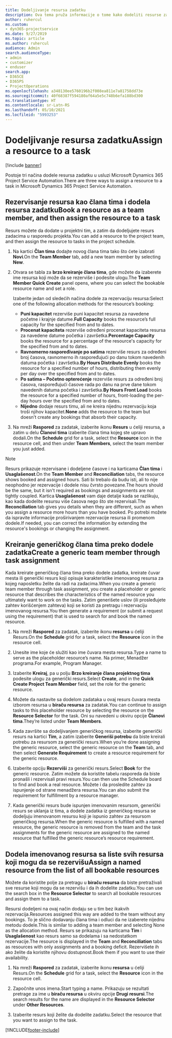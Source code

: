```yaml
---
title: Dodeljivanje resursa zadatku
description: Ova tema pruža informacije o tome kako dodeliti resurse zadacima.
author: ruhercul
ms.custom:
- dyn365-projectservice
ms.date: 9/27/2019
ms.topic: article
ms.author: ruhercul
audience: Admin
search.audienceType:
- admin
- customizer
- enduser
search.app:
- D365CE
- D365PS
- ProjectOperations
ms.openlocfilehash: a348130ee5760196b2f008ea811e7a81758dd73e
ms.sourcegitcommit: 40f68387f594180af64a5e5c748b6efa188bd300
ms.translationtype: HT
ms.contentlocale: sr-Latn-RS
ms.lasthandoff: 05/10/2021
ms.locfileid: "5993253"
---
```

# <a name="assign-a-resource-to-a-task"></a><span data-ttu-id="783cf-103">Dodeljivanje resursa zadatku</span><span class="sxs-lookup"><span data-stu-id="783cf-103">Assign a resource to a task</span></span>

[!include [banner](../includes/psa-now-project-operations.md)]

<span data-ttu-id="783cf-104">Postoje tri načina dodele resursa zadatku u usluzi Microsoft Dynamics 365 Project Service Automation.</span><span class="sxs-lookup"><span data-stu-id="783cf-104">There are three ways to assign a resource to a task in Microsoft Dynamics 365 Project Service Automation.</span></span>

## <a name="book-a-resource-as-a-team-member-and-then-assign-the-resource-to-a-task"></a><span data-ttu-id="783cf-105">Rezervisanje resursa kao člana tima i dodela resursa zadatku</span><span class="sxs-lookup"><span data-stu-id="783cf-105">Book a resource as a team member, and then assign the resource to a task</span></span>

<span data-ttu-id="783cf-106">Resurs možete da dodate u projektni tim, a zatim da dodeljujete resurs zadacima u rasporedu projekta.</span><span class="sxs-lookup"><span data-stu-id="783cf-106">You can add a resource to the project team, and then assign the resource to tasks in the project schedule.</span></span>

1. <span data-ttu-id="783cf-107">Na kartici **Član tima** dodajte novog člana tima tako što ćete izabrati **Novi**.</span><span class="sxs-lookup"><span data-stu-id="783cf-107">On the **Team Member** tab, add a new team member by selecting **New**.</span></span> 

2. <span data-ttu-id="783cf-108">Otvara se tabla za **brzo kreiranje člana tima**, gde možete da izaberete ime resursa koji može da se rezerviše i podesite ulogu.</span><span class="sxs-lookup"><span data-stu-id="783cf-108">The **Team Member Quick Create** panel opens, where you can select the bookable resource name and set a role.</span></span> 

    <span data-ttu-id="783cf-109">Izaberite jedan od sledećih načina dodele za rezervaciju resursa:</span><span class="sxs-lookup"><span data-stu-id="783cf-109">Select one of the following allocation methods for the resource’s booking:</span></span>

    - <span data-ttu-id="783cf-110">**Puni kapacitet** rezerviše puni kapacitet resursa za navedene početne i krajnje datume.</span><span class="sxs-lookup"><span data-stu-id="783cf-110">**Full Capacity** books the resource’s full capacity for the specified from and to dates.</span></span>
    - <span data-ttu-id="783cf-111">**Procenat kapaciteta** rezerviše određeni procenat kapaciteta resursa za navedene datume početka i završetka.</span><span class="sxs-lookup"><span data-stu-id="783cf-111">**Percentage Capacity** books the resource for a percentage of the resource's capacity for the specified from and to dates.</span></span>
    - <span data-ttu-id="783cf-112">**Ravnomerno raspoređivanje po satima** rezerviše resurs za određeni broj časova, ravnomerno ih raspoređujući po danu tokom navedenih datuma početka i završetka.</span><span class="sxs-lookup"><span data-stu-id="783cf-112">**By Hours Distribute Evenly** books the resource for a specified number of hours, distributing them evenly per day over the specified from and to dates.</span></span>
    - <span data-ttu-id="783cf-113">**Po satima – Početno opterećenje** rezerviše resurs za određeni broj časova, raspoređujući časove rada po danu na prve dane tokom navedenih datuma početka i završetka.</span><span class="sxs-lookup"><span data-stu-id="783cf-113">**By Hours Front Load** books the resource for a specified number of hours, front-loading the per-day hours over the specified from and to dates.</span></span>
    - <span data-ttu-id="783cf-114">**Nijedno** dodaje resurs timu, ali ne kreira nijednu rezervaciju koja troši njihov kapacitet.</span><span class="sxs-lookup"><span data-stu-id="783cf-114">**None** adds the resource to the team but doesn’t create any bookings that absorb their capacity.</span></span>

3. <span data-ttu-id="783cf-115">Na mreži **Raspored** za zadatak, izaberite ikonu **Resurs** u ćeliji resursa, a zatim u delu **Članovi tima** izaberite člana tima kojeg ste upravo dodali.</span><span class="sxs-lookup"><span data-stu-id="783cf-115">On the **Schedule** grid for a task, select the **Resource** icon in the resource cell, and then under **Team Members**, select the team member you just added.</span></span> 

> [!NOTE]
> <span data-ttu-id="783cf-116">Resurs prikazuje rezervisane i dodeljene časove i na karticama **Član tima** i **Usaglašenost**.</span><span class="sxs-lookup"><span data-stu-id="783cf-116">On the **Team Member** and **Reconciliation** tabs, the resource shows booked and assigned hours.</span></span> <span data-ttu-id="783cf-117">Sati bi trebalo da budu isti, ali to nije neophodno jer rezervacije i dodele nisu čvrsto povezane.</span><span class="sxs-lookup"><span data-stu-id="783cf-117">The hours should be the same, but it isn't required as bookings and assignments are not tightly coupled.</span></span> <span data-ttu-id="783cf-118">Kartica **Usaglašenost** vam daje detalje kada se razlikuju, kao kada dodelite resursu više časova nego što ste rezervisali.</span><span class="sxs-lookup"><span data-stu-id="783cf-118">The **Reconciliation** tab gives you details when they are different, such as when you assign a resource more hours than you have booked.</span></span> <span data-ttu-id="783cf-119">Po potrebi možete da ispravite informacije proširivanjem rezervacije resursa ili promenom dodele.</span><span class="sxs-lookup"><span data-stu-id="783cf-119">If needed, you can correct the information by extending the resource's bookings or changing the assignment.</span></span>

## <a name="create-a-generic-team-member-through-task-assignment"></a><span data-ttu-id="783cf-120">Kreiranje generičkog člana tima preko dodele zadatka</span><span class="sxs-lookup"><span data-stu-id="783cf-120">Create a generic team member through task assignment</span></span>

<span data-ttu-id="783cf-121">Kada kreirate generičkog člana tima preko dodele zadatka, kreirate čuvar mesta ili generički resurs koji opisuje karakteristike imenovanog resursa za kojeg naposletku želite da radi na zadacima.</span><span class="sxs-lookup"><span data-stu-id="783cf-121">When you create a generic team member through task assignment, you create a placeholder or generic resource that describes the characteristics of the named resource you ultimately want to work on the tasks.</span></span> <span data-ttu-id="783cf-122">Zatim generišete uslov (ili prosleđujete zahtev korišćenjem zahteva) koji se koristi za pretragu i rezervaciju imenovanog resursa.</span><span class="sxs-lookup"><span data-stu-id="783cf-122">You then generate a requirement (or submit a request using the requirement) that is used to search for and book the named resource.</span></span>

1. <span data-ttu-id="783cf-123">Na mreži **Raspored** za zadatak, izaberite ikonu **resursa** u ćeliji Resurs.</span><span class="sxs-lookup"><span data-stu-id="783cf-123">On the **Schedule** grid for a task, select the **Resource** icon in the resource cell.</span></span>

2. <span data-ttu-id="783cf-124">Unesite ime koje će služiti kao ime čuvara mesta resursa.</span><span class="sxs-lookup"><span data-stu-id="783cf-124">Type a name to serve as the placeholder resource’s name.</span></span> <span data-ttu-id="783cf-125">Na primer, Menadžer programa.</span><span class="sxs-lookup"><span data-stu-id="783cf-125">For example, Program Manager.</span></span>

3. <span data-ttu-id="783cf-126">Izaberite **Kreiraj**, pa u polju **Brzo kreiranje člana projektnog tima** podesite ulogu za generički resurs.</span><span class="sxs-lookup"><span data-stu-id="783cf-126">Select **Create**, and in the **Quick Create Project Team Member** field, set the role for the generic resource.</span></span>

4. <span data-ttu-id="783cf-127">Možete da nastavite sa dodelom zadataka u ovaj resurs čuvara mesta izborom resursa u **biraču resursa** za zadatak.</span><span class="sxs-lookup"><span data-stu-id="783cf-127">You can continue to assign tasks to this placeholder resource by selecting the resource on the **Resource Selector** for the task.</span></span> <span data-ttu-id="783cf-128">Oni su navedeni u okviru opcije **Članovi tima**.</span><span class="sxs-lookup"><span data-stu-id="783cf-128">They’re listed under **Team Members**.</span></span>

5. <span data-ttu-id="783cf-129">Kada završite sa dodeljivanjem generičkog resursa, izaberite generički resurs na kartici **Tim**, a zatim izaberite **Generiši potrebu** da biste kreirali potrebu za resursom za generički resurs.</span><span class="sxs-lookup"><span data-stu-id="783cf-129">When you’re done assigning the generic resource, select the generic resource on the **Team** tab, and then select **Generate Requirement** to create a resource requirement for the generic resource.</span></span>

6. <span data-ttu-id="783cf-130">Izaberite opciju **Rezerviši** za generički resurs.</span><span class="sxs-lookup"><span data-stu-id="783cf-130">Select **Book** for the generic resource.</span></span> <span data-ttu-id="783cf-131">Zatim možete da koristite tabelu rasporeda da biste pronašli i rezervisali pravi resurs.</span><span class="sxs-lookup"><span data-stu-id="783cf-131">You can then use the Schedule board to find and book a real resource.</span></span> <span data-ttu-id="783cf-132">Možete i da prosledite zahtev za ispunjenje od strane menadžera resursa.</span><span class="sxs-lookup"><span data-stu-id="783cf-132">You can also submit the requirement for fulfillment by a resource manager.</span></span>

7. <span data-ttu-id="783cf-133">Kada generički resurs bude ispunjen imenovanim resursom, generički resurs se uklanja iz tima, a dodele zadatka iz generičkog resursa se dodeljuju imenovanom resursu koji je ispunio zahtev za resursom generičkog resursa.</span><span class="sxs-lookup"><span data-stu-id="783cf-133">When the generic resource is fulfilled with a named resource, the generic resource is removed from the team and the task assignments for the generic resource are assigned to the named resource that fulfilled the generic resource’s resource requirement.</span></span>

## <a name="assign-a-named-resource-from-the-list-of-all-bookable-resources"></a><span data-ttu-id="783cf-134">Dodela imenovanog resursa sa liste svih resursa koji mogu da se rezervišu</span><span class="sxs-lookup"><span data-stu-id="783cf-134">Assign a named resource from the list of all bookable resources</span></span>

<span data-ttu-id="783cf-135">Možete da koristite polje za pretragu u **biraču resursa** da biste pretraživali sve resurse koji mogu da se rezervišu i da ih dodelite zadatku.</span><span class="sxs-lookup"><span data-stu-id="783cf-135">You can use the search box in the **Resource Selector** to search all bookable resources and assign them to a task.</span></span>

<span data-ttu-id="783cf-136">Resursi dodeljeni na ovaj način dodaju se u tim bez ikakvih rezervacija.</span><span class="sxs-lookup"><span data-stu-id="783cf-136">Resources assigned this way are added to the team without any bookings.</span></span> <span data-ttu-id="783cf-137">To je slično dodavanju člana tima i odluci da ne izaberete nijednu metodu dodele.</span><span class="sxs-lookup"><span data-stu-id="783cf-137">This is similar to adding a team member and selecting None as the allocation method.</span></span> <span data-ttu-id="783cf-138">Resurs se prikazuju na karticama **Tim** i **Usaglašenost** kao resurs samo sa dodelama i sa nedostatkom rezervacije.</span><span class="sxs-lookup"><span data-stu-id="783cf-138">The resource is displayed in the **Team** and **Reconciliation** tabs as resources with only assignments and a booking deficit.</span></span> <span data-ttu-id="783cf-139">Rezervišete ih ako želite da koristite njihovu dostupnost.</span><span class="sxs-lookup"><span data-stu-id="783cf-139">Book them if you want to use their availability.</span></span>

1. <span data-ttu-id="783cf-140">Na mreži **Raspored** za zadatak, izaberite ikonu **resursa** u ćeliji Resurs.</span><span class="sxs-lookup"><span data-stu-id="783cf-140">On the **Schedule** grid for a task, select the **Resource** icon in the resource cell.</span></span>

2. <span data-ttu-id="783cf-141">Započnite unos imena.</span><span class="sxs-lookup"><span data-stu-id="783cf-141">Start typing a name.</span></span> <span data-ttu-id="783cf-142">Prikazuju se rezultati pretrage za ime u **biraču resursa** u okviru opcije **Drugi resursi**.</span><span class="sxs-lookup"><span data-stu-id="783cf-142">The search results for the name are displayed in the **Resource Selector** under **Other Resources**.</span></span>

3. <span data-ttu-id="783cf-143">Izaberite resurs koji želite da dodelite zadatku.</span><span class="sxs-lookup"><span data-stu-id="783cf-143">Select the resource that you want to assign to the task.</span></span>



[!INCLUDE[footer-include](../includes/footer-banner.md)]